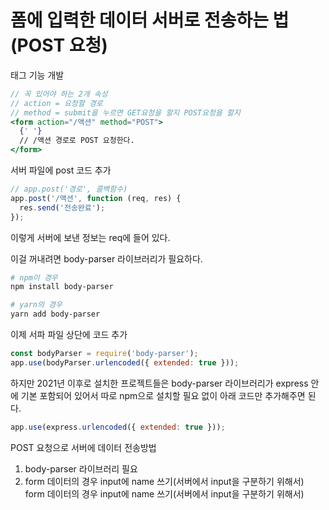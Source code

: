 # 폼에 입력한 데이터 서버로 전송하는 법(POST 요청)

<form> 태그 기능 개발

```jsx
// 꼭 있어야 하는 2개 속성
// action = 요청할 경로
// method = submit을 누르면 GET요청을 할지 POST요청을 할지
<form action="/액션" method="POST">
  {' '}
  // /액션 경로로 POST 요청한다.
</form>
```

서버 파일에 post 코드 추가

```jsx
// app.post('경로', 콜백함수)
app.post('/액션', function (req, res) {
  res.send('전송완료');
});
```

이렇게 서버에 보낸 정보는 req에 들어 있다.

이걸 꺼내려면 body-parser 라이브러리가 필요하다.

```powershell
# npm이 경우
npm install body-parser

# yarn의 경우
yarn add body-parser
```

이제 서파 파일 상단에 코드 추가

```jsx
const bodyParser = require('body-parser');
app.use(bodyParser.urlencoded({ extended: true }));
```

하지만 2021년 이후로 설치한 프로젝트들은 body-parser 라이브러리가 express 안에 기본 포함되어 있어서 따로 npm으로 설치할 필요 없이 아래 코드만 추가해주면 된다.

```jsx
app.use(express.urlencoded({ extended: true }));
```

POST 요청으로 서버에 데이터 전송방법

1. body-parser 라이브러리 필요
2. form 데이터의 경우 input에 name 쓰기(서버에서 input을 구분하기 위해서)
   form 데이터의 경우 input에 name 쓰기(서버에서 input을 구분하기 위해서)
